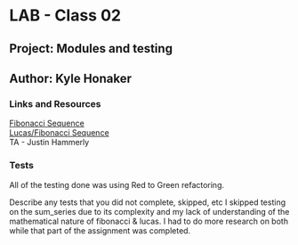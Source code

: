 # LAB - Class 02  
## Project: Modules and testing  
## Author: Kyle Honaker  

### Links and Resources  
[Fibonacci Sequence](https://byjus.com/maths/fibonacci-sequence/)  
[Lucas/Fibonacci Sequence](https://brilliant.org/wiki/lucas-numbers/)  
TA - Justin Hammerly

### Tests
All of the testing done was using Red to Green refactoring.

Describe any tests that you did not complete, skipped, etc
I skipped testing on the sum_series due to its complexity and my lack of understanding of the 
mathematical nature of fibonacci & lucas. I had to do more research on both while that part of the
assignment was completed.